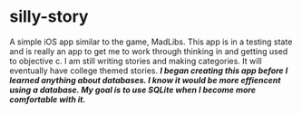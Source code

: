 silly-story
===========

A simple iOS app similar to the game, MadLibs.
This app is in a testing state and is really an app to get me to work through thinking in and getting used to objective c.
I am still writing stories and making categories.
It will eventually have college themed stories.
***I began creating this app before I learned anything about databases.
    I know it would be more effiencent using a database. My goal is to use SQLite 
    when I become more comfortable with it.***
